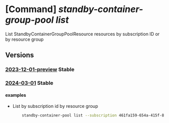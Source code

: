 # [Command] _standby-container-group-pool list_

List StandbyContainerGroupPoolResource resources by subscription ID or by resource group

## Versions

### [2023-12-01-preview](/Resources/mgmt-plane/L3N1YnNjcmlwdGlvbnMve30vcHJvdmlkZXJzL21pY3Jvc29mdC5zdGFuZGJ5cG9vbC9zdGFuZGJ5Y29udGFpbmVyZ3JvdXBwb29scw==/2023-12-01-preview.xml) **Stable**

<!-- mgmt-plane /subscriptions/{}/providers/microsoft.standbypool/standbycontainergrouppools 2023-12-01-preview -->
<!-- mgmt-plane /subscriptions/{}/resourcegroups/{}/providers/microsoft.standbypool/standbycontainergrouppools 2023-12-01-preview -->

### [2024-03-01](/Resources/mgmt-plane/L3N1YnNjcmlwdGlvbnMve30vcHJvdmlkZXJzL21pY3Jvc29mdC5zdGFuZGJ5cG9vbC9zdGFuZGJ5Y29udGFpbmVyZ3JvdXBwb29scw==/2024-03-01.xml) **Stable**

<!-- mgmt-plane /subscriptions/{}/providers/microsoft.standbypool/standbycontainergrouppools 2024-03-01 -->
<!-- mgmt-plane /subscriptions/{}/resourcegroups/{}/providers/microsoft.standbypool/standbycontainergrouppools 2024-03-01 -->

#### examples

- List by subscription id by resource group
    ```bash
        standby-container-pool list --subscription 461fa159-654a-415f-853a-40b801021944 --resource-group myrg
    ```
